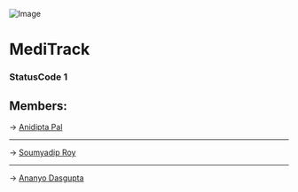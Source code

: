 ![Image](https://github.com/user-attachments/assets/5c5d2df5-242b-4f47-98b0-2df9c8e29baa)

# MediTrack
### StatusCode 1 
## Members: 
-> [Anidipta Pal](https://github.com/Anidipta)
_____________________________________________________________________________________________________________________________________________________________________________________________________________________
-> [Soumyadip Roy](https://github.com/SoumyadipRoy16)
_____________________________________________________________________________________________________________________________________________________________________________________________________________________
-> [Ananyo Dasgupta](https://github.com/CodenWizFreak)
